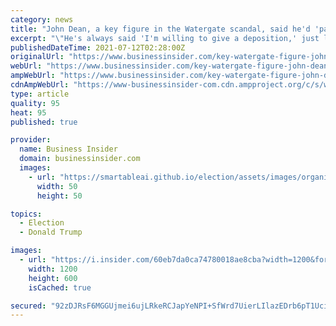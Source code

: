 ```yaml
---
category: news
title: "John Dean, a key figure in the Watergate scandal, said he'd 'pay to handle' Trump's deposition which he thinks could 'sell tickets'"
excerpt: "\"He's always said 'I'm willing to give a deposition,' just like he's always said 'I'm going to turn over my tax returns,'\" Dean said."
publishedDateTime: 2021-07-12T02:28:00Z
originalUrl: "https://www.businessinsider.com/key-watergate-figure-john-dean-hed-pay-handle-trump-deposition-2021-7"
webUrl: "https://www.businessinsider.com/key-watergate-figure-john-dean-hed-pay-handle-trump-deposition-2021-7"
ampWebUrl: "https://www.businessinsider.com/key-watergate-figure-john-dean-hed-pay-handle-trump-deposition-2021-7?amp"
cdnAmpWebUrl: "https://www-businessinsider-com.cdn.ampproject.org/c/s/www.businessinsider.com/key-watergate-figure-john-dean-hed-pay-handle-trump-deposition-2021-7?amp"
type: article
quality: 95
heat: 95
published: true

provider:
  name: Business Insider
  domain: businessinsider.com
  images:
    - url: "https://smartableai.github.io/election/assets/images/organizations/businessinsider.com-50x50.jpg"
      width: 50
      height: 50

topics:
  - Election
  - Donald Trump

images:
  - url: "https://i.insider.com/60eb7da0ca74780018ae8cba?width=1200&format=jpeg"
    width: 1200
    height: 600
    isCached: true

secured: "92zDJRsF6MGGUjmei6ujLRkeRCJapYeNPI+SfWrd7UierLIlazEDrb6pT1UciWO/siT5SM2Exi8ycLODLl05eLPr+foWS/bN1hQl+8KwiSiJSRg7+oBDBBtRqwzXsAdfIp1CHcOt5lHyqZZ5Uq0IJ4DRErrWu0n3FpMQKEUZAnkSinziDqjMllSBtCxAUVEsKlJ32Jvb/f0XRpbAmoCoQsV4dJFKk8N/4p2z6uQTbJfuTQXJiu/+yJO3Zzpv1nbBCMF48kV+Mx4hpXmK1lHFP3hglsyqrAdMO+ElpyqcZpUuGdtoScQy2yQzCAyKvznYJQDzhJPlAw97v4RPRvDa2F+MlN9HqZ1flfVHiv8LCh8=;kHtMLP6TztMs20gfqyPI7w=="
---
```


